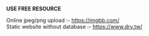 **USE FREE RESOURCE**

Online jpeg/png upload :- https://imgbb.com/ <br>
Static website without database :- https://www.drv.tw/
